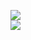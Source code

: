 [![](https://img.shields.io/badge/Made%20With-Github%20Spray-lightgrey.svg?style=for-the-badge&logo=github)](https://github.com/Annihil/github-spray#5159)  
[![](https://i.imgur.com/2DrTn0Z.gif)](https://github.com/Annihil/github-spray)
